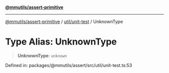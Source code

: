 [**@mmutils/assert-primitive**](../../../README.md)

***

[@mmutils/assert-primitive](../../../modules.md) / [util/unit-test](../README.md) / UnknownType

# Type Alias: UnknownType

> **UnknownType**: `unknown`

Defined in: packages/@mmutils/assert/src/util/unit-test.ts:53
